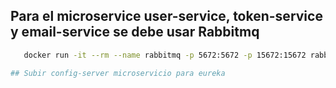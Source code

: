 ## Para el microservice user-service, token-service y email-service se debe usar Rabbitmq
 ```bash
    docker run -it --rm --name rabbitmq -p 5672:5672 -p 15672:15672 rabbitmq:3.13-management

## Subir config-server microservicio para eureka
